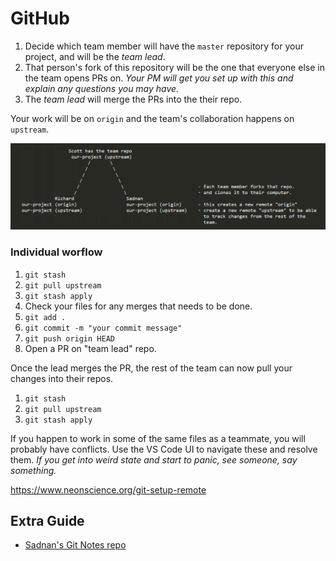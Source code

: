 # GitHub

1. Decide which team member will have the `master` repository for your project, and will be the _team lead_.
2. That person's fork of this repository will be the one that everyone else in the team opens PRs on. _Your PM will get you set up with this and explain any questions you may have._
3. The _team lead_ will merge the PRs into the their repo.

Your work will be on `origin` and the team's collaboration happens on `upstream`.

![gitflow](../server/assets/git_remote_flow.png)

### Individual worflow

1. `git stash`
2. `git pull upstream`
3. `git stash apply`
4. Check your files for any merges that needs to be done.
5. `git add .`
6. `git commit -m "your commit message"`
7. `git push origin HEAD`
8. Open a PR on "team lead" repo.

Once the lead merges the PR, the rest of the team can now pull your changes into their repos.

1. `git stash`
2. `git pull upstream`
3. `git stash apply`

If you happen to work in some of the same files as a teammate, you will probably have conflicts. Use the VS Code UI to navigate these and resolve them. _If you get into weird state and start to panic, see someone, say something._

https://www.neonscience.org/git-setup-remote

## Extra Guide

- [Sadnan's Git Notes repo](https://github.com/SSaquif/git-notes)

